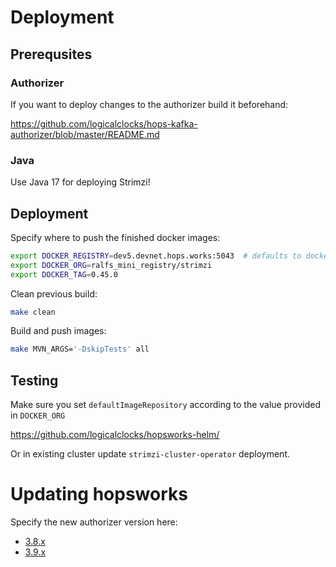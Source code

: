 # Deployment

## Prerequsites

### Authorizer

If you want to deploy changes to the authorizer build it beforehand:

https://github.com/logicalclocks/hops-kafka-authorizer/blob/master/README.md

### Java

Use Java 17 for deploying Strimzi!

## Deployment

Specify where to push the finished docker images:

```sh
export DOCKER_REGISTRY=dev5.devnet.hops.works:5043  # defaults to docker.io if unset
export DOCKER_ORG=ralfs_mini_registry/strimzi
export DOCKER_TAG=0.45.0
```

Clean previous build:

```sh
make clean
```

Build and push images:

```sh
make MVN_ARGS='-DskipTests' all
```

## Testing

Make sure you set `defaultImageRepository` according to the value provided in `DOCKER_ORG`

https://github.com/logicalclocks/hopsworks-helm/

Or in existing cluster update `strimzi-cluster-operator` deployment.

# Updating hopsworks

Specify the new authorizer version here:

* [3.8.x](../docker-images/artifacts/kafka-thirdparty-libs/3.8.x/pom.xml#L74)
* [3.9.x](../docker-images/artifacts/kafka-thirdparty-libs/3.9.x/pom.xml#L74)
